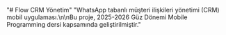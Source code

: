 "# Flow CRM Yönetim" 
"WhatsApp tabanlı müşteri ilişkileri yönetimi (CRM) mobil uygulaması.\n\nBu proje, 2025-2026 Güz Dönemi Mobile Programming dersi kapsamında geliştirilmiştir." 
